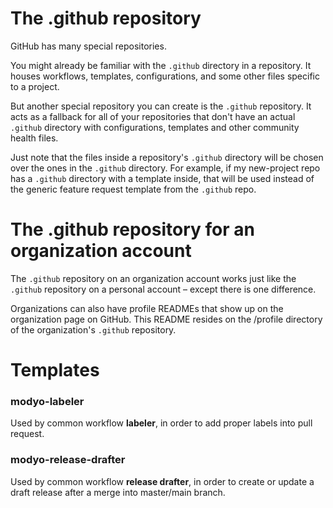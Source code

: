 # The .github repository

GitHub has many special repositories.

You might already be familiar with the `.github` directory in a repository. It houses workflows, templates, configurations, and some other files specific to a project.

But another special repository you can create is the `.github` repository. It acts as a fallback for all of your repositories that don't have an actual `.github` directory with configurations,  templates and other community health files.

Just note that the files inside a repository's `.github` directory will be chosen over the ones in the `.github` directory. For example, if my new-project repo has a `.github` directory with a  template inside, that will be used instead of the generic feature request template from the `.github` repo.

# The .github repository for an organization account

The `.github` repository on an organization account works just like the `.github` repository on a personal account – except there is one difference.

Organizations can also have profile READMEs that show up on the organization page on GitHub. This README resides on the /profile directory of the organization's `.github` repository.

# Templates

### modyo-labeler

Used by common workflow **labeler**, in order to add proper labels into pull request. 

### modyo-release-drafter

Used by common workflow **release drafter**, in order to create or update a draft release after a merge into master/main branch.

